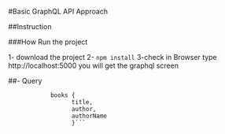 
#Basic GraphQL API Approach

##Instruction

###How Run the project

1- download the project
2- ``` npm install ```
3-check in Browser type http://localhost:5000
you will get the graphql screen 

##- Query

``` query {
            books {
                  title,
                  author,
                  authorName
                  }```

